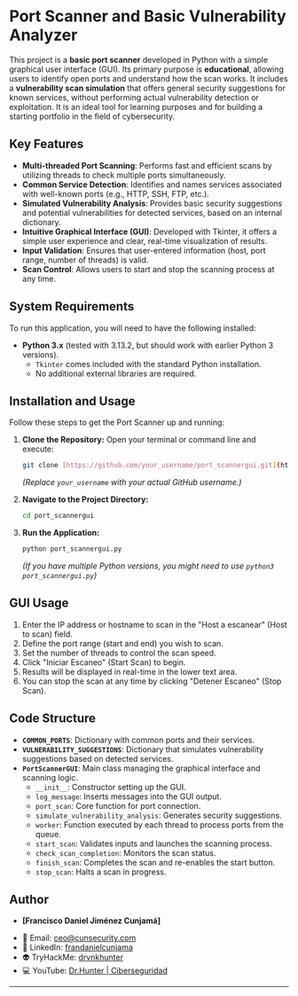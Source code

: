 # Port Scanner and Basic Vulnerability Analyzer

This project is a **basic port scanner** developed in Python with a simple graphical user interface (GUI). Its primary purpose is **educational**, allowing users to identify open ports and understand how the scan works. It includes a **vulnerability scan simulation** that offers general security suggestions for known services, without performing actual vulnerability detection or exploitation. It is an ideal tool for learning purposes and for building a starting portfolio in the field of cybersecurity.

## Key Features

* **Multi-threaded Port Scanning**: Performs fast and efficient scans by utilizing threads to check multiple ports simultaneously.
* **Common Service Detection**: Identifies and names services associated with well-known ports (e.g., HTTP, SSH, FTP, etc.).
* **Simulated Vulnerability Analysis**: Provides basic security suggestions and potential vulnerabilities for detected services, based on an internal dictionary.
* **Intuitive Graphical Interface (GUI)**: Developed with Tkinter, it offers a simple user experience and clear, real-time visualization of results.
* **Input Validation**: Ensures that user-entered information (host, port range, number of threads) is valid.
* **Scan Control**: Allows users to start and stop the scanning process at any time.

## System Requirements

To run this application, you will need to have the following installed:

* **Python 3.x** (tested with 3.13.2, but should work with earlier Python 3 versions).
    * `Tkinter` comes included with the standard Python installation.
    * No additional external libraries are required.

## Installation and Usage

Follow these steps to get the Port Scanner up and running:

1.  **Clone the Repository:**
    Open your terminal or command line and execute:
    ```bash
    git clone [https://github.com/your_username/port_scannergui.git](https://github.com/your_username/port_scannergui.git)
    ```
    *(Replace `your_username` with your actual GitHub username.)*

2.  **Navigate to the Project Directory:**
    ```bash
    cd port_scannergui
    ```

3.  **Run the Application:**
    ```bash
    python port_scannergui.py
    ```
    *(If you have multiple Python versions, you might need to use `python3 port_scannergui.py`)*

## GUI Usage

1.  Enter the IP address or hostname to scan in the "Host a escanear" (Host to scan) field.
2.  Define the port range (start and end) you wish to scan.
3.  Set the number of threads to control the scan speed.
4.  Click "Iniciar Escaneo" (Start Scan) to begin.
5.  Results will be displayed in real-time in the lower text area.
6.  You can stop the scan at any time by clicking "Detener Escaneo" (Stop Scan).

## Code Structure

* **`COMMON_PORTS`**: Dictionary with common ports and their services.
* **`VULNERABILITY_SUGGESTIONS`**: Dictionary that simulates vulnerability suggestions based on detected services.
* **`PortScannerGUI`**: Main class managing the graphical interface and scanning logic.
    * `__init__`: Constructor setting up the GUI.
    * `log_message`: Inserts messages into the GUI output.
    * `port_scan`: Core function for port connection.
    * `simulate_vulnerability_analysis`: Generates security suggestions.
    * `worker`: Function executed by each thread to process ports from the queue.
    * `start_scan`: Validates inputs and launches the scanning process.
    * `check_scan_completion`: Monitors the scan status.
    * `finish_scan`: Completes the scan and re-enables the start button.
    * `stop_scan`: Halts a scan in progress.

## Author

* **[Francisco Daniel Jiménez Cunjamá]**
- 📧 Email: ceo@cunsecurity.com 
- 💼 LinkedIn: [frandanielcunjama](https://www.linkedin.com/in/frandanielcunjama/)
- 👽 TryHackMe: [drvnkhunter](https://tryhackme.com/p/drvnkhunter)
- 💻 YouTube: [Dr.Hunter | Ciberseguridad](https://www.youtube.com/@drhunterciber)
---
